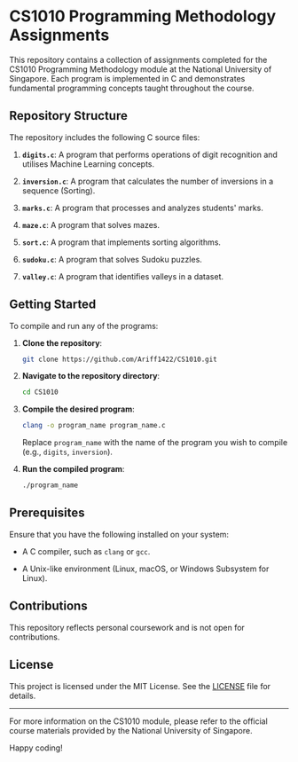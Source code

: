 # CS1010 Programming Methodology Assignments

This repository contains a collection of assignments completed for the CS1010 Programming Methodology module at the National University of Singapore. Each program is implemented in C and demonstrates fundamental programming concepts taught throughout the course.

## Repository Structure

The repository includes the following C source files:

1. **`digits.c`**: A program that performs operations of digit recognition and utilises Machine Learning concepts.

2. **`inversion.c`**: A program that calculates the number of inversions in a sequence (Sorting).

3. **`marks.c`**: A program that processes and analyzes students' marks.

4. **`maze.c`**: A program that solves mazes.

5. **`sort.c`**: A program that implements sorting algorithms.

6. **`sudoku.c`**: A program that solves Sudoku puzzles.

7. **`valley.c`**: A program that identifies valleys in a dataset.

## Getting Started

To compile and run any of the programs:

1. **Clone the repository**:

   ```bash
   git clone https://github.com/Ariff1422/CS1010.git
   ```

2. **Navigate to the repository directory**:

   ```bash
   cd CS1010
   ```

3. **Compile the desired program**:

   ```bash
   clang -o program_name program_name.c
   ```

   Replace `program_name` with the name of the program you wish to compile (e.g., `digits`, `inversion`).

4. **Run the compiled program**:

   ```bash
   ./program_name
   ```

## Prerequisites

Ensure that you have the following installed on your system:

- A C compiler, such as `clang` or `gcc`.

- A Unix-like environment (Linux, macOS, or Windows Subsystem for Linux).

## Contributions

This repository reflects personal coursework and is not open for contributions.

## License

This project is licensed under the MIT License. See the [LICENSE](LICENSE) file for details.

---

For more information on the CS1010 module, please refer to the official course materials provided by the National University of Singapore.

Happy coding! 
